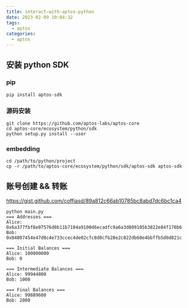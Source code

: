 ```yaml
---
title: interact-with-aptos-python
date: 2023-02-09 10:04:32
tags:
  - aptos
categories:
  - aptos
---
```


## 安装 python SDK

### pip

```
pip install aptos-sdk
```

### 源码安装

```
git clone https://github.com/aptos-labs/aptos-core
cd aptos-core/ecosystem/python/sdk
python setup.py install --user
```

### embedding

```
cd /path/to/python/project
cp -r /path/to/aptos-core/ecosystem/python/sdk/aptos-sdk aptos-sdk
```

## 账号创建 && 转账

<https://gist.github.com/coffiasd/89a812c66ab10785bc8abd7dc6bc1ca4>

```
python main.py
=== Addresses ===
Alice: 0x6a377fbf8e07576d8b11b7104a9100d6ecadfc9a6a3d809105b3822e84f170b6
Bob: 0x04807454e47d0c4e733ccec4de02cfc8d0cfb28e2c822db60e4bbffb5d0d821c

=== Initial Balances ===
Alice: 100000000
Bob: 0

=== Intermediate Balances ===
Alice: 99944800
Bob: 1000

=== Final Balances ===
Alice: 99889600
Bob: 2000
```
